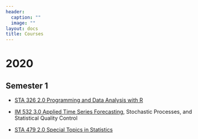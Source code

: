 ```yaml
---
header:
  caption: ""
  image: ""
layout: docs
title: Courses
---
```


# 2020

## Semester 1

- [STA 326 2.0 Programming and Data Analysis with R](https://hellor.netlify.com/) 

- [IM 532 3.0 Applied Time Series Forecasting](https://tsforecasting-thiyanga.netlify.com/about/), Stochastic Processes, and Statistical Quality Control

- [STA 479 2.0 Special Topics in Statistics](https://tstdataviz.netlify.com/slides/2020dataviz.pdf)

